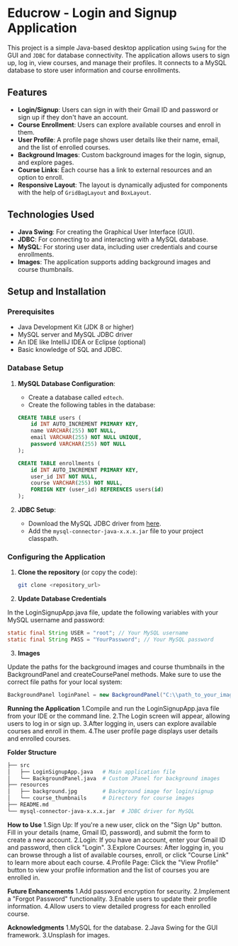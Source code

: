# Educrow - Login and Signup Application

This project is a simple Java-based desktop application using `Swing` for the GUI and `JDBC` for database connectivity. The application allows users to sign up, log in, view courses, and manage their profiles. It connects to a MySQL database to store user information and course enrollments.

## Features

- **Login/Signup**: Users can sign in with their Gmail ID and password or sign up if they don't have an account.
- **Course Enrollment**: Users can explore available courses and enroll in them.
- **User Profile**: A profile page shows user details like their name, email, and the list of enrolled courses.
- **Background Images**: Custom background images for the login, signup, and explore pages.
- **Course Links**: Each course has a link to external resources and an option to enroll.
- **Responsive Layout**: The layout is dynamically adjusted for components with the help of `GridBagLayout` and `BoxLayout`.

## Technologies Used

- **Java Swing**: For creating the Graphical User Interface (GUI).
- **JDBC**: For connecting to and interacting with a MySQL database.
- **MySQL**: For storing user data, including user credentials and course enrollments.
- **Images**: The application supports adding background images and course thumbnails.

## Setup and Installation

### Prerequisites

- Java Development Kit (JDK 8 or higher)
- MySQL server and MySQL JDBC driver
- An IDE like IntelliJ IDEA or Eclipse (optional)
- Basic knowledge of SQL and JDBC.

### Database Setup

1. **MySQL Database Configuration**:
    - Create a database called `edtech`.
    - Create the following tables in the database:
    
    ```sql
    CREATE TABLE users (
        id INT AUTO_INCREMENT PRIMARY KEY,
        name VARCHAR(255) NOT NULL,
        email VARCHAR(255) NOT NULL UNIQUE,
        password VARCHAR(255) NOT NULL
    );
    
    CREATE TABLE enrollments (
        id INT AUTO_INCREMENT PRIMARY KEY,
        user_id INT NOT NULL,
        course VARCHAR(255) NOT NULL,
        FOREIGN KEY (user_id) REFERENCES users(id)
    );
    ```

2. **JDBC Setup**:
   - Download the MySQL JDBC driver from [here](https://dev.mysql.com/downloads/connector/j/).
   - Add the `mysql-connector-java-x.x.x.jar` file to your project classpath.

### Configuring the Application

1. **Clone the repository** (or copy the code):
   ```bash
   git clone <repository_url>

2. **Update Database Credentials**

In the LoginSignupApp.java file, update the following variables with your MySQL username and password:
```java
static final String USER = "root"; // Your MySQL username
static final String PASS = "YourPassword"; // Your MySQL password
```
3. **Images**

Update the paths for the background images and course thumbnails in the BackgroundPanel and createCoursePanel methods. Make sure to use the correct file paths for your local system:
```java
BackgroundPanel loginPanel = new BackgroundPanel("C:\\path_to_your_image\\background.jpg");
```
**Running the Application**
1.Compile and run the LoginSignupApp.java file from your IDE or the command line.
2.The Login screen will appear, allowing users to log in or sign up.
3.After logging in, users can explore available courses and enroll in them.
4.The user profile page displays user details and enrolled courses.

**Folder Structure**
```graphql
├── src
│   ├── LoginSignupApp.java   # Main application file
│   └── BackgroundPanel.java  # Custom JPanel for background images
├── resources
│   ├── background.jpg        # Background image for login/signup
│   └── course_thumbnails     # Directory for course images
├── README.md
└── mysql-connector-java-x.x.x.jar  # JDBC driver for MySQL
```
**How to Use**
1.Sign Up: If you're a new user, click on the "Sign Up" button. Fill in your details (name, Gmail ID, password), and submit the form to create a new account.
2.Login: If you have an account, enter your Gmail ID and password, then click "Login".
3.Explore Courses: After logging in, you can browse through a list of available courses, enroll, or click "Course Link" to learn more about each course.
4.Profile Page: Click the "View Profile" button to view your profile information and the list of courses you are enrolled in.

**Future Enhancements**
1.Add password encryption for security.
2.Implement a "Forgot Password" functionality.
3.Enable users to update their profile information.
4.Allow users to view detailed progress for each enrolled course.

**Acknowledgments**
1.MySQL for the database.
2.Java Swing for the GUI framework.
3.Unsplash for images.

 
